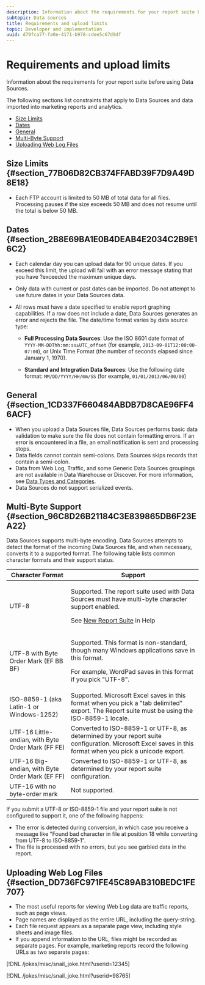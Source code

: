 ```yaml
---
description: Information about the requirements for your report suite before using Data Sources.
subtopic: Data sources
title: Requirements and upload limits
topic: Developer and implementation
uuid: d79fca77-fa0e-4171-b978-cdee5c67d9df
---
```


# Requirements and upload limits

Information about the requirements for your report suite before using Data Sources.

The following sections list constraints that apply to Data Sources and data imported into marketing reports and analytics.

* [Size Limits](/help/import/c-data-sources/datasrc-requirements.md#section_77B06D82CB374FFABD39F7D9A49D8E18) 
* [Dates](/help/import/c-data-sources/datasrc-requirements.md#section_2B8E69BA1E0B4DEAB4E2034C2B9E16C2) 
* [General](/help/import/c-data-sources/datasrc-requirements.md#section_1CD337F660484ABDB7D8CAE96FF46ACF) 
* [Multi-Byte Support](/help/import/c-data-sources/datasrc-requirements.md#section_96C8D26B21184C3E839865DB6F23EA22) 
* [Uploading Web Log Files](/help/import/c-data-sources/datasrc-requirements.md#section_DD736FC971FE45C89AB310BEDC1FE707)

## Size Limits {#section_77B06D82CB374FFABD39F7D9A49D8E18}

* Each FTP account is limited to 50 MB of total data for all files. Processing pauses if the size exceeds 50 MB and does not resume until the total is below 50 MB.

## Dates {#section_2B8E69BA1E0B4DEAB4E2034C2B9E16C2}

* Each calendar day you can upload data for 90 unique dates. If you exceed this limit, the upload will fail with an error message stating that you have ?exceeded the maximum unique days.
* Only data with current or past dates can be imported. Do not attempt to use future dates in your Data Sources data.
* All rows must have a date specified to enable report graphing capabilities. If a row does not include a date, Data Sources generates an error and rejects the file. The date/time format varies by data source type:

    * **Full Processing Data Sources**: Use the ISO 8601 date format of `YYYY-MM-DDThh:mm:ss±UTC_offset` (for example, `2013-09-01T12:00:00-07:00`), or Unix Time Format (the number of seconds elapsed since January 1, 1970).
    
    * **Standard and Integration Data Sources**: Use the following date format: `MM/DD/YYYY/HH/mm/SS` (for example, `01/01/2013/06/00/00`)

## General {#section_1CD337F660484ABDB7D8CAE96FF46ACF}

* When you upload a Data Sources file, Data Sources performs basic data validation to make sure the file does not contain formatting errors. If an error is encountered in a file, an email notification is sent and processing stops.
* Data fields cannot contain semi-colons. Data Sources skips records that contain a semi-colon.
* Data from Web Log, Traffic, and some Generic Data Sources groupings are not available in Data Warehouse or Discover. For more information, see [Data Types and Categories](/help/import/c-data-sources/c-datasrc-types/datasrc-categories.md).
* Data Sources do not support serialized events.

## Multi-Byte Support {#section_96C8D26B21184C3E839865DB6F23EA22}

Data Sources supports multi-byte encoding. Data Sources attempts to detect the format of the incoming Data Sources file, and when necessary, converts it to a supported format. The following table lists common character formats and their support status.

<table id="table_F9E685D7EEAB49A9ABAD622AE630EC21"> 
 <thead> 
  <tr> 
   <th colname="col1" class="entry"> Character Format </th> 
   <th colname="col2" class="entry"> Support </th> 
  </tr> 
 </thead>
 <tbody> 
  <tr> 
   <td colname="col1"> UTF-8 </td> 
   <td colname="col2"> <p>Supported. The report suite used with Data Sources must have multi-byte character support enabled. </p> <p>See <a href="https://marketing.adobe.com/resources/help/en_US/reference/new_report_suite.html"  > New Report Suite</a> in Help </p> </td> 
  </tr> 
  <tr> 
   <td colname="col1"> UTF-8 with Byte Order Mark (EF BB BF) </td> 
   <td colname="col2"> <p>Supported. This format is non-standard, though many Windows applications save in this format. </p> <p>For example, WordPad saves in this format if you pick "UTF-8". </p> </td> 
  </tr> 
  <tr> 
   <td colname="col1"> ISO-8859-1 (aka Latin-1 or Windows-1252) </td> 
   <td colname="col2"> Supported. Microsoft Excel saves in this format when you pick a "tab delimited" export. The Report suite must be using the ISO-8859-1 locale. </td> 
  </tr> 
  <tr> 
   <td colname="col1"> UTF-16 Little-endian, with Byte Order Mark (FF FE) </td> 
   <td colname="col2"> Converted to ISO-8859-1 or UTF-8, as determined by your report suite configuration. Microsoft Excel saves in this format when you pick a unicode export. </td> 
  </tr> 
  <tr> 
   <td colname="col1"> UTF-16 Big-endian, with Byte Order Mark (EF FF) </td> 
   <td colname="col2"> Converted to ISO-8859-1 or UTF-8, as determined by your report suite configuration. </td> 
  </tr> 
  <tr> 
   <td colname="col1"> UTF-16 with no byte-order mark </td> 
   <td colname="col2"> Not supported. </td> 
  </tr> 
 </tbody> 
</table>

If you submit a UTF-8 or ISO-8859-1 file and your report suite is not configured to support it, one of the following happens:

* The error is detected during conversion, in which case you receive a message like "Found bad character in file at position 18 while converting from UTF-8 to ISO-8859-1".
* The file is processed with no errors, but you see garbled data in the report.

## Uploading Web Log Files {#section_DD736FC971FE45C89AB310BEDC1FE707}

* The most useful reports for viewing Web Log data are traffic reports, such as page views.
* Page names are displayed as the entire URL, including the query-string.
* Each file request appears as a separate page view, including style sheets and image files.
* If you append information to the URL, files might be recorded as separate pages. For example, marketing reports record the following URLs as two separate pages:

[!DNL /jokes/misc/snail_joke.html?userid=12345]

[!DNL /jokes/misc/snail_joke.html?userid=98765] 
